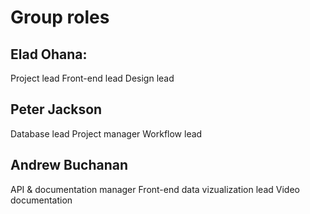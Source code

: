 # Group roles

## Elad Ohana: 
Project lead
Front-end lead 
Design lead 

## Peter Jackson
Database lead
Project manager
Workflow lead 

## Andrew Buchanan
API & documentation manager
Front-end data vizualization lead
Video documentation